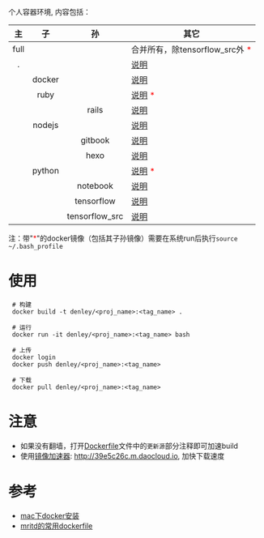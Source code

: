 个人容器环境, 内容包括：

| 主 | 子 | 孙 | 其它 |
|:---:|:---:|:---:|---|
| full |  | |合并所有，除tensorflow_src外 <font color="red">*</font>|
| .|  |  |[说明](ubuntu/README.md)|
|  | docker |  |[说明](docker/README.md) |
|  | ruby |  |[说明](ruby/README.md) <font color="red">*</font>|
|  |  | rails |[说明](rails/README.md) |
|  | nodejs |  |[说明](nodejs/README.md)|
|  |  | gitbook |[说明](gitbook/README.md)|
|  |  | hexo |[说明](hexo/README.md)|
|  | python |  |[说明](python/README.md) <font color="red">*</font>|
|  |  | notebook |[说明](notebook/README.md)|
|  |  | tensorflow |[说明](tensorflow/README.md)|
|  |  | tensorflow_src |[说明](tensorflow_src/README.md)|

注：带"<font color="red">*</font>"的docker镜像（包括其子孙镜像）需要在系统run后执行`source ~/.bash_profile`

# 使用
```shell
 # 构建
 docker build -t denley/<proj_name>:<tag_name> .

 # 运行
 docker run -it denley/<proj_name>:<tag_name> bash

 # 上传 
 docker login
 docker push denley/<proj_name>:<tag_name>

 # 下载
 docker pull denley/<proj_name>:<tag_name>
```
  
# 注意
* 如果没有翻墙，打开[Dockerfile](ubuntu/Dockerfile)文件中的`更新源`部分注释即可加速build
* 使用[镜像加速器](https://www.daocloud.io/mirror#accelerator-doc): http://39e5c26c.m.daocloud.io, 加快下载速度

# 参考
* [mac下docker安装](https://docs.docker.com/docker-for-mac/install/#download-docker-for-mac)
* [mritd的常用dockerfile](https://github.com/mritd/dockerfile)